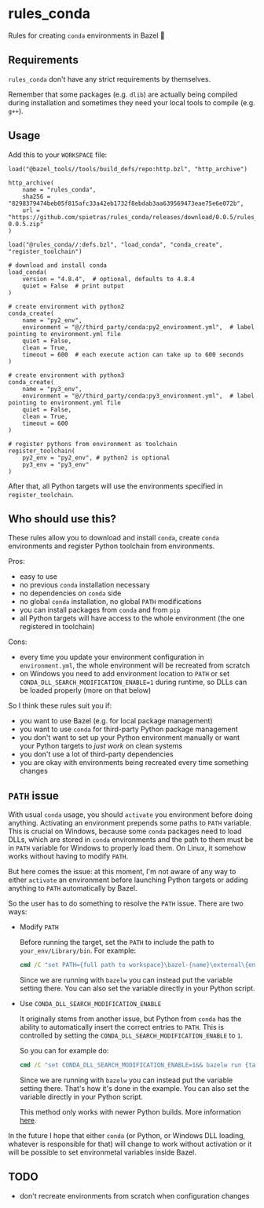 # rules_conda

Rules for creating ```conda``` environments in Bazel :green_heart:

## Requirements

```rules_conda``` don't have any strict requirements by themselves.

Remember that some packages (e.g. ```dlib```) are actually being compiled during installation and sometimes they need your local tools to compile (e.g. ```g++```).

## Usage

Add this to your ```WORKSPACE``` file:

```Starlark
load("@bazel_tools//tools/build_defs/repo:http.bzl", "http_archive")

http_archive(
    name = "rules_conda",
    sha256 = "8298379474beb05f815afc33a42eb1732f8ebdab3aa639569473eae75e6e072b",
    url = "https://github.com/spietras/rules_conda/releases/download/0.0.5/rules_conda-0.0.5.zip"
)

load("@rules_conda//:defs.bzl", "load_conda", "conda_create", "register_toolchain")

# download and install conda
load_conda(
    version = "4.8.4",  # optional, defaults to 4.8.4
    quiet = False  # print output
)

# create environment with python2
conda_create(
    name = "py2_env",
    environment = "@//third_party/conda:py2_environment.yml",  # label pointing to environment.yml file
    quiet = False,
    clean = True,
    timeout = 600  # each execute action can take up to 600 seconds
)

# create environment with python3
conda_create(
    name = "py3_env",
    environment = "@//third_party/conda:py3_environment.yml",  # label pointing to environment.yml file
    quiet = False,
    clean = True,
    timeout = 600
)

# register pythons from environment as toolchain
register_toolchain(
    py2_env = "py2_env", # python2 is optional
    py3_env = "py3_env"
)
```

After that, all Python targets will use the environments specified in ```register_toolchain```.

## Who should use this?

These rules allow you to download and install ```conda```, create ```conda``` environments and register Python toolchain from environments.

Pros:
- easy to use
- no previous ```conda``` installation necessary
- no dependencies on ```conda``` side
- no global ```conda``` installation, no global ```PATH``` modifications
- you can install packages from ```conda``` and from ```pip```
- all Python targets will have access to the whole environment (the one registered in toolchain)

Cons:
- every time you update your environment configuration in ```environment.yml```, the whole environment will be recreated from scratch
- on Windows you need to add environment location to ```PATH``` or set ```CONDA_DLL_SEARCH_MODIFICATION_ENABLE=1``` during runtime, so DLLs can be loaded properly (more on that below) 

So I think these rules suit you if:
- you want to use Bazel (e.g. for local package management)
- you want to use ```conda``` for third-party Python package management
- you don't want to set up your Python environment manually or want your Python targets to _just work_ on clean systems
- you don't use a lot of third-party dependencies
- you are okay with environments being recreated every time something changes

## ```PATH``` issue

With usual ```conda``` usage, you should ```activate``` you environment before doing anything. Activating an environment prepends some paths to ```PATH``` variable. This is crucial on Windows, because some ```conda``` packages need to load DLLs, which are stored in ```conda``` environments and the path to them must be in ```PATH``` variable for Windows to properly load them. On Linux, it somehow works without having to modify ```PATH```.

But here comes the issue: at this moment, I'm not aware of any way to either ```activate``` an environment before launching Python targets or adding anything to ```PATH``` automatically by Bazel.

So the user has to do something to resolve the ```PATH``` issue. There are two ways:

- Modify ```PATH```

	Before running the target, set the ```PATH``` to include the path to ```your_env/Library/bin```. For example:

	```cmd
	cmd /C "set PATH={full path to workspace}\bazel-{name}\external\{env_name}\{env_name}\Library\bin;%PATH%&& bazelw run {target}"
	```

	Since we are running with ```bazelw``` you can instead put the variable setting there. You can also set the variable directly in your Python script.

- Use ```CONDA_DLL_SEARCH_MODIFICATION_ENABLE```

	It originally stems from another issue, but Python from ```conda``` has the ability to automatically insert the correct entries to ```PATH```. This is controlled by setting the ```CONDA_DLL_SEARCH_MODIFICATION_ENABLE``` to ```1```.

	So you can for example do:

	```cmd
	cmd /C "set CONDA_DLL_SEARCH_MODIFICATION_ENABLE=1&& bazelw run {target}"
	```

	Since we are running with ```bazelw``` you can instead put the variable setting there. That's how it's done in the example. You can also set the variable directly in your Python script.

	This method only works with newer Python builds. More information [here](https://docs.conda.io/projects/conda/en/latest/user-guide/troubleshooting.html#mkl-library).

In the future I hope that either ```conda``` (or Python, or Windows DLL loading, whatever is responsible for that) will change to work without activation or it will be possible to set environmetal variables inside Bazel.

## TODO

- don't recreate environments from scratch when configuration changes
